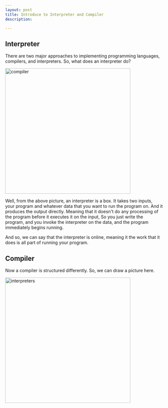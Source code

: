 ```yaml
---
layout: post
title: Introduce to Interpreter and Compiler
description: 

---
```


## Interpreter
There are two major approaches to implementing programming languages, compilers, and interpreters. So, what does an interpreter do?

<img src="{{ site.img_url }}/2014/compilers.png" alt="compiler" width="400px" />

Well, from the above picture, an interpreter is a box. It takes two inputs, your program and whatever data that you want to run the program on. And it produces the output directly. Meaning that it doesn't do any processing of the program before it executes it on the input, So you just write the program, and you invoke the interpreter on the data, and the program immediately begins running. 

And so, we can say that the interpreter is online, meaning it the work that it does is all part of running your program.

## Compiler
Now a compiler is structured differently. So, we can draw a picture here.

<img src="{{ site.img_url }}/2014/interpreters.png" alt="interpreters" width="400px" />



